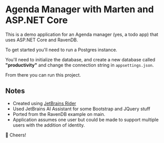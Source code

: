 # Agenda Manager with Marten and ASP.NET Core

This is a demo application for an Agenda manager (yes, a todo app) that uses ASP.NET Core and RavenDB. 

To get started you'll need to run a Postgres instance.

You'll need to initialize the database, and create a new database called **"productivity"** and change the connection string in `appsettings.json`.

From there you can run this project.

## Notes

- Created using [JetBrains Rider](https://jetbrains.com/rider)
- Used JetBrains AI Assistant for some Bootstrap and JQuery stuff
- Ported from the RavenDB example on main.
- Application assumes one user but could be made to support multiple users with the addition of identity.

🍻 Cheers!